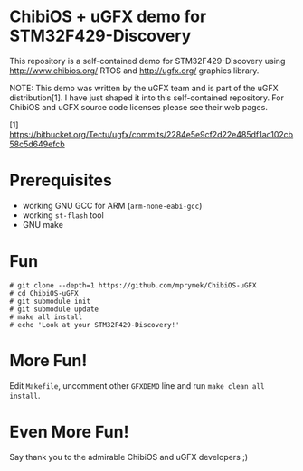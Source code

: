 # ChibiOS + uGFX demo for STM32F429-Discovery

This repository is a self-contained demo for STM32F429-Discovery using http://www.chibios.org/ RTOS and http://ugfx.org/ graphics library.

NOTE: This demo was written by the uGFX team and is part of the uGFX distribution[1]. I have just shaped it into this self-contained repository. For ChibiOS and uGFX source code licenses please see their web pages.

[1] https://bitbucket.org/Tectu/ugfx/commits/2284e5e9cf2d22e485df1ac102cb58c5d649efcb

# Prerequisites

 - working GNU GCC for ARM (`arm-none-eabi-gcc`)
 - working `st-flash` tool
 - GNU make

# Fun

```
# git clone --depth=1 https://github.com/mprymek/ChibiOS-uGFX
# cd ChibiOS-uGFX
# git submodule init
# git submodule update
# make all install
# echo 'Look at your STM32F429-Discovery!'
```

# More Fun!
Edit `Makefile`, uncomment other `GFXDEMO` line and run `make clean all install`.

# Even More Fun!
Say thank you to the admirable ChibiOS and uGFX developers ;)

